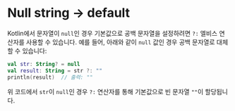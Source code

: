 # Null string -> default
Kotlin에서 문자열이 `null`인 경우 기본값으로 공백 문자열을 설정하려면 `?:` 엘비스 연산자를 사용할 수 있습니다. 예를 들어, 아래와 같이 `null` 값인 경우 공백 문자열로 대체할 수 있습니다:

```kotlin
val str: String? = null
val result: String = str ?: ""
println(result)  // 출력: ""
```

위 코드에서 `str`이 `null`인 경우 `?:` 연산자를 통해 기본값으로 빈 문자열 `""`이 할당됩니다.